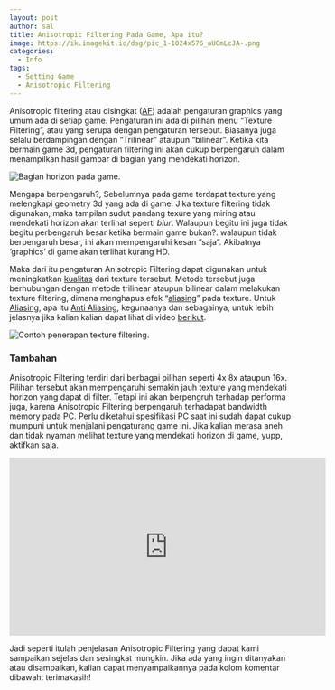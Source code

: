 ```yaml
---
layout: post
author: sal
title: Anisotropic Filtering Pada Game, Apa itu?
image: https://ik.imagekit.io/dsg/pic_1-1024x576_aUCmLcJA-.png
categories:
  - Info
tags:
  - Setting Game
  - Anisotropic Filtering
---
```

Anisotropic filtering atau disingkat ([AF](https://youtu.be/IjT6__o0PFE)) adalah pengaturan graphics yang umum ada di setiap game. Pengaturan ini ada di pilihan menu “Texture Filtering”, atau yang serupa dengan pengaturan tersebut. Biasanya juga selalu berdampingan dengan “Trilinear” ataupun “bilinear”. Ketika kita bermain game 3d, pengaturan filtering ini akan cukup berpengaruh dalam menampilkan hasil gambar di bagian yang mendekati horizon.

![Bagian horizon pada game.](https://ik.imagekit.io/dsg/pic_2-1024x576_FIIGdw5D6.png "Bagian horizon pada game.")

Mengapa berpengaruh?, Sebelumnya pada game terdapat texture yang melengkapi geometry 3d yang ada di game. Jika texture filtering tidak digunakan, maka tampilan sudut pandang texure yang miring atau mendekati horizon akan terlihat seperti *blur*. Walaupun begitu ini juga tidak begitu perbengaruh besar ketika bermain game bukan?. walaupun tidak berpengaruh besar, ini akan mempengaruhi kesan “saja”. Akibatnya ‘graphics’ di game akan terlihat kurang HD.

Maka dari itu pengaturan Anisotropic Filtering dapat digunakan untuk meningkatkan [kualitas](https://localhost/dsg-localhost/mengenal-supersampling-pada-video-game/) dari texture tersebut. Metode tersebut juga berhubungan dengan metode trilinear ataupun bilinear dalam melakukan texture filtering, dimana menghapus efek “[aliasing](https://youtu.be/PotQ_yCqIjI)” pada texture. Untuk [Aliasing](https://youtu.be/PotQ_yCqIjI), apa itu [Anti Aliasing](https://youtu.be/PotQ_yCqIjI), kegunaanya dan sebagainya, untuk lebih jelasnya jika kalian kalian dapat lihat di video [berikut](https://youtu.be/PotQ_yCqIjI).

![Contoh penerapan texture filtering.](https://ik.imagekit.io/dsg/pic_3-1024x737_cgeix3XAa.jpg "Contoh penerapan texture filtering.")

### Tambahan

Anisotropic Filtering terdiri dari berbagai pilihan seperti 4x 8x ataupun 16x. Pilihan tersebut akan mempengaruhi semakin jauh texture yang mendekati horizon yang dapat di filter. Tetapi ini akan berpengruh terhadap performa juga, karena Anisotropic Filtering berpengaruh terhadapat bandwidth memory pada PC. Perlu diketahui spesifikasi PC saat ini sudah dapat cukup mumpuni untuk menjalani pengaturang game ini. Jika kalian merasa aneh dan tidak nyaman melihat texture yang mendekati horizon di game, yupp, aktifkan saja.

<div class="embed-container"><iframe width="560" height="315" src="https://www.youtube.com/embed/IjT6__o0PFE" frameborder="0" allow="accelerometer; autoplay; clipboard-write; encrypted-media; gyroscope; picture-in-picture" allowfullscreen></iframe><div class="embed-container">

Jadi seperti itulah penjelasan Anisotropic Filtering yang dapat kami sampaikan sejelas dan sesingkat mungkin. Jika ada yang ingin ditanyakan atau disampaikan, kalian dapat menyampaikannya pada kolom komentar dibawah. terimakasih!